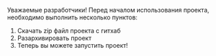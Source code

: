 Уважаемые разработчики!
Перед началом использования проекта, необходимо выполнить несколько пунктов:
1. Скачать zip файл проекта с гитхаб
2. Разархивировать проект
3. Теперь вы можете запустить проект!